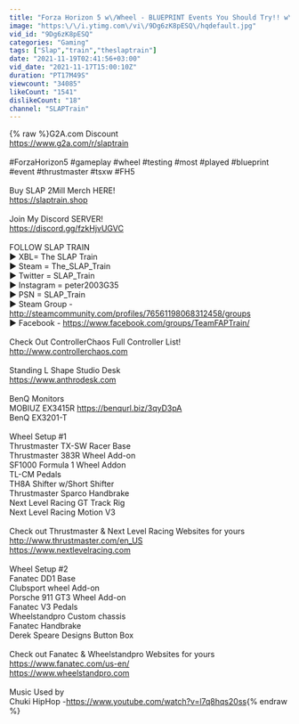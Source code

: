 ```yaml
---
title: "Forza Horizon 5 w\/Wheel - BLUEPRINT Events You Should Try!! w\/SHARECODES"
image: "https:\/\/i.ytimg.com\/vi\/9Dg6zK8pESQ\/hqdefault.jpg"
vid_id: "9Dg6zK8pESQ"
categories: "Gaming"
tags: ["Slap","train","theslaptrain"]
date: "2021-11-19T02:41:56+03:00"
vid_date: "2021-11-17T15:00:10Z"
duration: "PT17M49S"
viewcount: "34085"
likeCount: "1541"
dislikeCount: "18"
channel: "SLAPTrain"
---
```

{% raw %}G2A.com Discount <br /><a rel="nofollow" target="blank" href="https://www.g2a.com/r/slaptrain">https://www.g2a.com/r/slaptrain</a><br /><br />#ForzaHorizon5 #gameplay #wheel #testing #most #played #blueprint #event #thrustmaster #tsxw #FH5<br /><br />Buy SLAP 2Mill Merch HERE! <br /><a rel="nofollow" target="blank" href="https://slaptrain.shop">https://slaptrain.shop</a><br /><br />Join My Discord SERVER! <br /><a rel="nofollow" target="blank" href="https://discord.gg/fzkHjvUGVC">https://discord.gg/fzkHjvUGVC</a><br /><br />FOLLOW SLAP TRAIN<br />▶ XBL= The SLAP Train<br />▶ Steam = The_SLAP_Train<br />▶ Twitter = SLAP_Train<br />▶ Instagram = peter2003G35<br />▶ PSN = SLAP_Train <br />▶ Steam Group -<a rel="nofollow" target="blank" href="http://steamcommunity.com/profiles/76561198068312458/groups">http://steamcommunity.com/profiles/76561198068312458/groups</a><br />▶ Facebook - <a rel="nofollow" target="blank" href="https://www.facebook.com/groups/TeamFAPTrain/">https://www.facebook.com/groups/TeamFAPTrain/</a><br /><br />Check Out ControllerChaos Full Controller List! <a rel="nofollow" target="blank" href="http://www.controllerchaos.com">http://www.controllerchaos.com</a><br /><br />Standing L Shape  Studio Desk<br /><a rel="nofollow" target="blank" href="https://www.anthrodesk.com">https://www.anthrodesk.com</a><br /><br />BenQ Monitors <br />MOBIUZ EX3415R <a rel="nofollow" target="blank" href="https://benqurl.biz/3qyD3pA">https://benqurl.biz/3qyD3pA</a><br />BenQ EX3201-T <br /><br />Wheel Setup #1<br />Thrustmaster TX-SW Racer Base<br />Thrustmaster 383R Wheel Add-on<br />SF1000 Formula 1 Wheel Addon <br />TL-CM Pedals <br />TH8A Shifter w/Short Shifter<br />Thrustmaster Sparco Handbrake<br />Next Level Racing GT Track Rig<br />Next Level Racing Motion V3 <br /><br />Check out Thrustmaster &amp; Next Level Racing Websites for yours<br /><a rel="nofollow" target="blank" href="http://www.thrustmaster.com/en_US">http://www.thrustmaster.com/en_US</a><br /><a rel="nofollow" target="blank" href="https://www.nextlevelracing.com">https://www.nextlevelracing.com</a><br /><br />Wheel Setup #2 <br />Fanatec DD1 Base<br />Clubsport wheel Add-on <br />Porsche 911 GT3 Wheel Add-on <br />Fanatec V3 Pedals <br />Wheelstandpro Custom chassis <br />Fanatec Handbrake <br />Derek Speare Designs Button Box<br /><br />Check out Fanatec &amp; Wheelstandpro Websites for yours<br /><a rel="nofollow" target="blank" href="https://www.fanatec.com/us-en/">https://www.fanatec.com/us-en/</a><br /><a rel="nofollow" target="blank" href="https://www.wheelstandpro.com">https://www.wheelstandpro.com</a><br /><br />Music Used by<br />Chuki HipHop -<a rel="nofollow" target="blank" href="https://www.youtube.com/watch?v=l7q8hqs20ss">https://www.youtube.com/watch?v=l7q8hqs20ss</a>{% endraw %}
